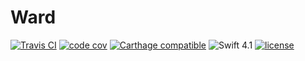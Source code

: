 # Ward

[![Travis CI](https://img.shields.io/travis/lazyvar/Ward/master.svg?style=flat-square)](https://travis-ci.org/lazyvar/Ward) [![code cov](https://img.shields.io/codecov/c/github/lazyvar/Ward.svg?style=flat-square)](https://codecov.io/gh/lazyvar/Ward) [![Carthage compatible](https://img.shields.io/badge/Carthage-compatible-4BC51D.svg?style=flat-square)](https://github.com/Carthage/Carthage) ![Swift 4.1](https://img.shields.io/badge/Swift-4.1-orange.svg?style=flat-square) [![license](	https://img.shields.io/github/license/lazyvar/Ward.svg?style=flat-square)](https://github.com/lazyvar/Ward/blob/master/LICENSE)
